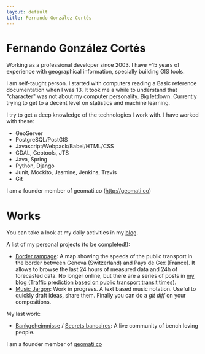 ```yaml
---
layout: default
title: Fernando González Cortés
---
```


<!--[foto]: foto.jpg-->

# Fernando González Cortés

Working as a professional developer since 2003. I have +15 years of experience with geographical information, specially building GIS tools.

I am self-taught person. I started with computers reading a Basic reference documentation when I was 13. It took me a while to understand that "character" was not about my computer personality. Big letdown. Currently trying to get to a decent level on statistics and machine learning.

I try to get a deep knowledge of the technologies I work with. I have worked with these:

* GeoServer
* PostgreSQL/PostGIS
* Javascript/Webpack/Babel/HTML/CSS
* GDAL, Geotools, JTS
* Java, Spring
* Python, Django
* Junit, Mockito, Jasmine, Jenkins, Travis
* Git

I am a founder member of geomati.co (http://geomati.co)

# Works
<!--
I have developed on my own:

## Border rampage

## Javascript Constraint Satisfaction Problem Solver

## Timegod

## GDMS abstraction layer to access GIS data sources and execute SQL queries on them.

## GGL geoprocessing language

# Team work
-->
You can take a look at my daily activities in my [blog](/blog.html).

A list of my personal projects (to be completed!):

* [Border rampage](http://fergonco.org/2017/08/07/Traffic-prediction-based-on-public-transport-transit-times-%28I%29): A map showing the speeds of the public transport in the border between Geneva (Switzerland) and Pays de Gex (France). It allows to browse the last 24 hours of measured data and 24h of forecasted data. No longer online, but there are a series of posts in [my blog (Traffic prediction based on public transport transit times)](/blog.html).
* [Music Jargon](https://fergonco.github.io/MusicJargon/): Work in progress. A text based music notation. Useful to quickly draft ideas, share them. Finally you can do a *git diff* on your compositions.

My last work:

* [Bankgeheimnisse](https://www.bankgeheimnisse.ch) / [Secrets bancaires](http://secrets-bancaires.ch/): A live community of bench loving people.

I am a founder member of [geomati.co](http://geomati.co)
